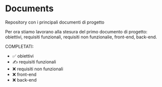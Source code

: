 # Documents
Repository con i principali documenti di progetto

Per ora stiamo lavorano alla stesura del primo documento di progetto: 
obiettivi, 
requisiti funzionali, 
requisiti non funzionalie,
front-end,
back-end.

COMPLETATI:
- ✅ obiettivi
- ✍️ requisiti funzionali
- ❌ requisiti non funzionali
- ❌ front-end
- ❌ back-end
